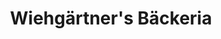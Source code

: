---
title: "Wiehgärtner's Bäckeria"
url: /nuernberg/wiehgaertners-baeckeria-watzmannstrasse/
shop: Bäckerei
---